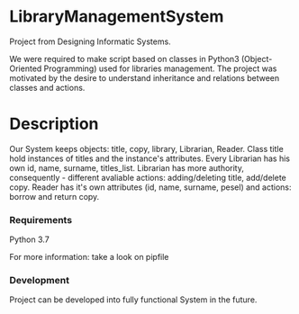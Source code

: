 # LibraryManagementSystem
Project from Designing Informatic Systems.

We were required to make script based on classes in Python3 (Object-Oriented Programming) used for libraries management. The project was motivated by the desire to understand inheritance and relations between classes and actions.

# Description

Our System keeps objects: title, copy, library, Librarian, Reader. 
Class title hold instances of titles and the instance's attributes.
Every Librarian has his own id, name, surname, titles_list. 
Librarian has more authority, consequently - different avaliable actions: adding/deleting title,  add/delete copy. Reader has it's own attributes (id, name, surname, pesel) and actions: borrow and return copy.

### Requirements
Python 3.7 

For more information: take a look on pipfile 

### Development
Project can be developed into fully functional System in the future.

